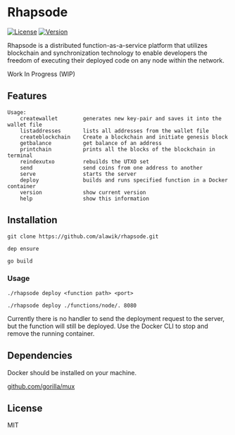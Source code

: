 # Rhapsode

[![License](https://img.shields.io/badge/license-MIT-blue.svg?style=flat-square)](https://github.com/alawik/rhapsode/blob/master/LICENSE)
[![Version](https://img.shields.io/badge/version-0.0.0-lightgrey.svg?style=flat-square)](https://github.com/alawik/rhapsode)

Rhapsode is a distributed function-as-a-service platform that utilizes blockchain and synchronization technology to enable developers the freedom of executing their deployed code on any node within the network.

Work In Progress (WIP)

## Features

```
Usage:
    createwallet        generates new key-pair and saves it into the wallet file
    listaddresses       lists all addresses from the wallet file
    createblockchain    Create a blockchain and initiate genesis block 
    getbalance          get balance of an address
    printchain          prints all the blocks of the blockchain in terminal
    reindexutxo         rebuilds the UTXO set
    send                send coins from one address to another
    serve               starts the server
    deploy              builds and runs specified function in a Docker container
    version             show current version
    help                show this information
```

## Installation

`git clone https://github.com/alawik/rhapsode.git`

`dep ensure`

`go build`

### Usage

`./rhapsode deploy <function path> <port>`

`./rhapsode deploy ./functions/node/. 8080`

Currently there is no handler to send the deployment request to the server, but the function will still be deployed. Use the Docker CLI to stop and remove the running container.

## Dependencies

Docker should be installed on your machine.

[github.com/gorilla/mux](https://github.com/gorilla/mux)

## License

MIT
